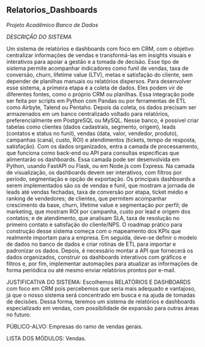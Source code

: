 ## Relatorios_Dashboards

*Projeto Acadêmico Banco de Dados*

_DESCRIÇÃO DO SISTEMA_

Um sistema de relatórios e dashboards com foco em CRM, com o objetivo centralizar informações de vendas e transformá-las em insights visuais e interativos para apoiar a gestão e a tomada de decisão.
Esse tipo de sistema permite acompanhar indicadores como funil de vendas, taxa de conversão, churn, lifetime value (LTV), metas e satisfação do cliente, sem depender de planilhas manuais ou relatórios dispersos. Para desenvolver esse sistema, a primeira etapa é a coleta de dados. Eles podem vir de diferentes fontes, como o próprio CRM ou planilhas. Essa integração pode ser feita por scripts em Python com Pandas ou por ferramentas de ETL como Airbyte, Talend ou Pentaho. Depois da coleta, os dados precisam ser armazenados em um banco centralizado voltado para relatórios, preferencialmente em PostgreSQL ou MySQL. Nesse banco, é possível criar tabelas como clientes (dados cadastrais, segmento, origem), leads (contatos e status no funil), vendas (data, valor, vendedor, produto), campanhas (canal, custo, ROI) e atendimentos (tickets, tempo de resposta, satisfação). Com os dados organizados, entra a camada de processamento, que funciona como back-end ou API para consultas específicas que alimentarão os dashboards. Essa camada pode ser desenvolvida em Python, usando FastAPI ou Flask, ou em Node.js com Express. Na camada de visualização, os dashboards devem ser interativos, com filtros por período, segmentação e opção de exportação. Os principais dashboards a serem implementados são os de vendas e funil, que mostram a jornada de leads até vendas fechadas, taxa de conversão por etapa, ticket médio e ranking de vendedores; de clientes, que permitem acompanhar crescimento da base, churn, lifetime value e segmentação por perfil; de marketing, que mostram ROI por campanha, custo por lead e origem dos contatos; e de atendimento, que analisam SLA, taxa de resolução no primeiro contato e satisfação do cliente/NPS. O roadmap prático para construção desse sistema começa com o mapeamento dos KPIs que realmente importam para a empresa. Em seguida, deve-se definir o modelo de dados no banco de dados e criar rotinas de ETL para importar e padronizar os dados. Depois, é necessário montar a API que fornecerá os dados organizados, construir os dashboards interativos com gráficos e filtros e, por fim, implementar automações para atualizar as informações de forma periódica ou até mesmo enviar relatórios prontos por e-mail.

JUSTIFICATIVA DO SISTEMA: Escolhemos RELATÓRIOS E DASHBOARDS com foco em CRM pois percebemos que seria mais adequado e vantajoso, já que o nosso sistema será concentrado em busca e na ajuda de tomadas de decisões. Dessa forma, teremos um sistema de relatórios e dashboards especializado em vendas, com possibilidade de expansão para outras áreas no futuro.

PÚBLICO-ALVO: Empresas do ramo de vendas gerais.

LISTA DOS MÓDULOS: Vendas.
